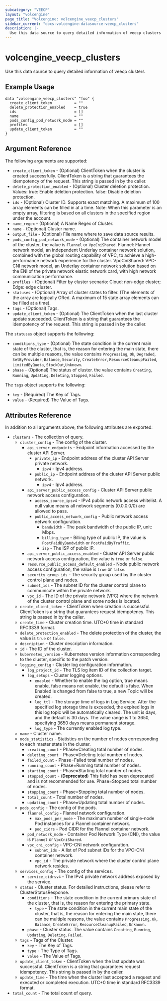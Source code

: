 ```yaml
---
subcategory: "VEECP"
layout: "volcengine"
page_title: "Volcengine: volcengine_veecp_clusters"
sidebar_current: "docs-volcengine-datasource-veecp_clusters"
description: |-
  Use this data source to query detailed information of veecp clusters
---
```

# volcengine_veecp_clusters
Use this data source to query detailed information of veecp clusters
## Example Usage
```hcl
data "volcengine_veecp_clusters" "foo" {
  create_client_token          = ""
  delete_protection_enabled    = true
  ids                          = []
  name                         = ""
  pods_config_pod_network_mode = ""
  profiles                     = []
  update_client_token          = ""
}
```
## Argument Reference
The following arguments are supported:
* `create_client_token` - (Optional) ClientToken when the cluster is created successfully. ClientToken is a string that guarantees the idempotency of the request. This string is passed in by the caller.
* `delete_protection_enabled` - (Optional) Cluster deletion protection. Values: true: Enable deletion protection. false: Disable deletion protection.
* `ids` - (Optional) Cluster ID. Supports exact matching. A maximum of 100 array elements can be filled in at a time. Note: When this parameter is an empty array, filtering is based on all clusters in the specified region under the account.
* `name_regex` - (Optional) A Name Regex of Cluster.
* `name` - (Optional) Cluster name.
* `output_file` - (Optional) File name where to save data source results.
* `pods_config_pod_network_mode` - (Optional) The container network model of the cluster, the value is `Flannel` or `VpcCniShared`. Flannel: Flannel network model, an independent Underlay container network solution, combined with the global routing capability of VPC, to achieve a high-performance network experience for the cluster. VpcCniShared: VPC-CNI network model, an Underlay container network solution based on the ENI of the private network elastic network card, with high network communication performance.
* `profiles` - (Optional) Filter by cluster scenario: Cloud: non-edge cluster; Edge: edge cluster.
* `statuses` - (Optional) Array of cluster states to filter. (The elements of the array are logically ORed. A maximum of 15 state array elements can be filled at a time).
* `tags` - (Optional) Tags.
* `update_client_token` - (Optional) The ClientToken when the last cluster update succeeded. ClientToken is a string that guarantees the idempotency of the request. This string is passed in by the caller.

The `statuses` object supports the following:

* `conditions_type` - (Optional) The state condition in the current main state of the cluster, that is, the reason for entering the main state, there can be multiple reasons, the value contains `Progressing`, `Ok`, `Degraded`, `SetByProvider`, `Balance`, `Security`, `CreateError`, `ResourceCleanupFailed`, `LimitedByQuota`, `StockOut`,`Unknown`.
* `phase` - (Optional) The status of cluster. the value contains `Creating`, `Running`, `Updating`, `Deleting`, `Stopped`, `Failed`.

The `tags` object supports the following:

* `key` - (Required) The Key of Tags.
* `value` - (Required) The Value of Tags.

## Attributes Reference
In addition to all arguments above, the following attributes are exported:
* `clusters` - The collection of query.
    * `cluster_config` - The config of the cluster.
        * `api_server_endpoints` - Endpoint information accessed by the cluster API Server.
            * `private_ip` - Endpoint address of the cluster API Server private network.
                * `ipv4` - Ipv4 address.
            * `public_ip` - Endpoint address of the cluster API Server public network.
                * `ipv4` - Ipv4 address.
        * `api_server_public_access_config` - Cluster API Server public network access configuration.
            * `access_source_ipsv4` - IPv4 public network access whitelist. A null value means all network segments (0.0.0.0/0) are allowed to pass.
            * `public_access_network_config` - Public network access network configuration.
                * `bandwidth` - The peak bandwidth of the public IP, unit: Mbps.
                * `billing_type` - Billing type of public IP, the value is `PostPaidByBandwidth` or `PostPaidByTraffic`.
                * `isp` - The ISP of public IP.
        * `api_server_public_access_enabled` - Cluster API Server public network access configuration, the value is `true` or `false`.
        * `resource_public_access_default_enabled` - Node public network access configuration, the value is `true` or `false`.
        * `security_group_ids` - The security group used by the cluster control plane and nodes.
        * `subnet_ids` - The subnet ID for the cluster control plane to communicate within the private network.
        * `vpc_id` - The ID of the private network (VPC) where the network of the cluster control plane and some nodes is located.
    * `create_client_token` - ClientToken when creation is successful. ClientToken is a string that guarantees request idempotency. This string is passed in by the caller.
    * `create_time` - Cluster creation time. UTC+0 time in standard RFC3339 format.
    * `delete_protection_enabled` - The delete protection of the cluster, the value is `true` or `false`.
    * `description` - Cluster description information.
    * `id` - The ID of the cluster.
    * `kubernetes_version` - Kubernetes version information corresponding to the cluster, specific to the patch version.
    * `logging_config` - Cluster log configuration information.
        * `log_project_id` - The TLS log item ID of the collection target.
        * `log_setups` - Cluster logging options.
            * `enabled` - Whether to enable the log option, true means enable, false means not enable, the default is false. When Enabled is changed from false to true, a new Topic will be created.
            * `log_ttl` - The storage time of logs in Log Service. After the specified log storage time is exceeded, the expired logs in this log topic will be automatically cleared. The unit is days, and the default is 30 days. The value range is 1 to 3650, specifying 3650 days means permanent storage.
            * `log_type` - The currently enabled log type.
    * `name` - Cluster name.
    * `node_statistics` - Statistics on the number of nodes corresponding to each master state in the cluster.
        * `creating_count` - Phase=Creating total number of nodes.
        * `deleting_count` - Phase=Deleting total number of nodes.
        * `failed_count` - Phase=Failed total number of nodes.
        * `running_count` - Phase=Running total number of nodes.
        * `starting_count` - Phase=Starting total number of nodes.
        * `stopped_count` - (**Deprecated**) This field has been deprecated and is not recommended for use. Phase=Stopped total number of nodes.
        * `stopping_count` - Phase=Stopping total number of nodes.
        * `total_count` - Total number of nodes.
        * `updating_count` - Phase=Updating total number of nodes.
    * `pods_config` - The config of the pods.
        * `flannel_config` - Flannel network configuration.
            * `max_pods_per_node` - The maximum number of single-node Pod instances for a Flannel container network.
            * `pod_cidrs` - Pod CIDR for the Flannel container network.
        * `pod_network_mode` - Container Pod Network Type (CNI), the value is `Flannel` or `VpcCniShared`.
        * `vpc_cni_config` - VPC-CNI network configuration.
            * `subnet_ids` - A list of Pod subnet IDs for the VPC-CNI container network.
            * `vpc_id` - The private network where the cluster control plane network resides.
    * `services_config` - The config of the services.
        * `service_cidrsv4` - The IPv4 private network address exposed by the service.
    * `status` - Cluster status. For detailed instructions, please refer to ClusterStatusResponse.
        * `conditions` - The state condition in the current primary state of the cluster, that is, the reason for entering the primary state.
            * `type` - The state condition in the current main state of the cluster, that is, the reason for entering the main state, there can be multiple reasons, the value contains `Progressing`, `Ok`, `Balance`, `CreateError`, `ResourceCleanupFailed`, `Unknown`.
        * `phase` - Cluster status. The value contains `Creating`, `Running`, `Updating`, `Deleting`, `Failed`.
    * `tags` - Tags of the Cluster.
        * `key` - The Key of Tags.
        * `type` - The Type of Tags.
        * `value` - The Value of Tags.
    * `update_client_token` - ClientToken when the last update was successful. ClientToken is a string that guarantees request idempotency. This string is passed in by the caller.
    * `update_time` - The time when the cluster last accepted a request and executed or completed execution. UTC+0 time in standard RFC3339 format.
* `total_count` - The total count of query.


